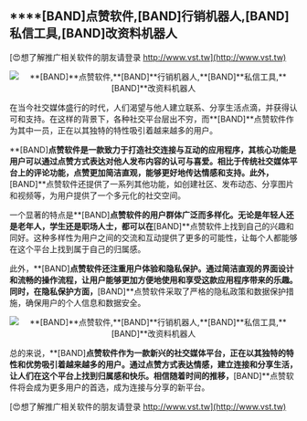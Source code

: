 ## ****[BAND]**点赞软件,**[BAND]**行销机器人,**[BAND]**私信工具,**[BAND]**改资料机器人**

[😍想了解推广相关软件的朋友请登录 http://www.vst.tw](http://www.vst.tw)

 <center><img src="https://vst.tw/MP4/tuiguang/png/8.png" alt="**[BAND]**点赞软件,**[BAND]**行销机器人,**[BAND]**私信工具,**[BAND]**改资料机器人"></center>

在当今社交媒体盛行的时代，人们渴望与他人建立联系、分享生活点滴，并获得认可和支持。在这样的背景下，各种社交平台层出不穷，而**[BAND]**点赞软件作为其中一员，正在以其独特的特性吸引着越来越多的用户。

**[BAND]**点赞软件是一款致力于打造社交连接与互动的应用程序，其核心功能是用户可以通过点赞方式表达对他人发布内容的认可与喜爱。相比于传统社交媒体平台上的评论功能，点赞更加简洁直观，能够更好地传达情感和支持。此外，**[BAND]**点赞软件还提供了一系列其他功能，如创建社区、发布动态、分享图片和视频等，为用户提供了一个多元化的社交空间。

一个显著的特点是**[BAND]**点赞软件的用户群体广泛而多样化。无论是年轻人还是老年人，学生还是职场人士，都可以在**[BAND]**点赞软件上找到自己的兴趣和同好。这种多样性为用户之间的交流和互动提供了更多的可能性，让每个人都能够在这个平台上找到属于自己的归属感。

此外，**[BAND]**点赞软件还注重用户体验和隐私保护。通过简洁直观的界面设计和流畅的操作流程，让用户能够更加方便地使用和享受这款应用程序带来的乐趣。同时，在隐私保护方面，**[BAND]**点赞软件采取了严格的隐私政策和数据保护措施，确保用户的个人信息和数据安全。

 <center><img src="https://vst.tw/MP4/tuiguang/png/8.png" alt="**[BAND]**点赞软件,**[BAND]**行销机器人,**[BAND]**私信工具,**[BAND]**改资料机器人"></center>

总的来说，**[BAND]**点赞软件作为一款新兴的社交媒体平台，正在以其独特的特性和优势吸引着越来越多的用户。通过点赞方式表达情感，建立连接和分享生活，让人们在这个平台上找到归属感和快乐。相信随着时间的推移，**[BAND]**点赞软件将会成为更多用户的首选，成为连接与分享的新平台。

[😍想了解推广相关软件的朋友请登录 http://www.vst.tw](http://www.vst.tw)



